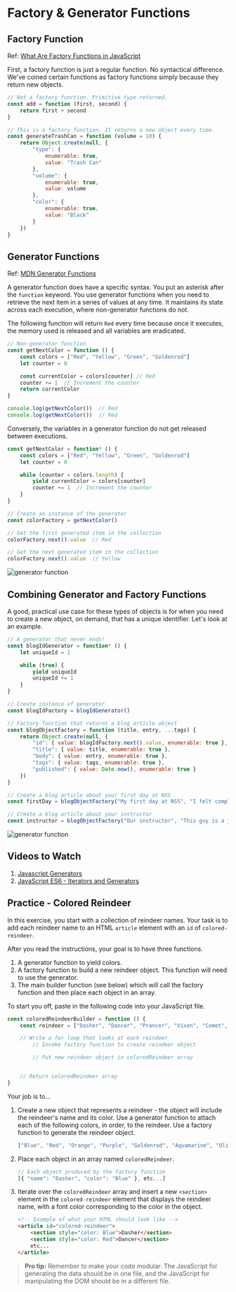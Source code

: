 # Factory & Generator Functions

## Factory Function

Ref: [What Are Factory Functions in JavaScript](https://www.sitepoint.com/factory-functions-javascript/)

First, a factory function is just a regular function. No syntactical difference. We've coined certain functions as factory functions simply because they return new objects.

```js
// Not a factory function. Primitive type returned.
const add = function (first, second) {
    return first + second
}
```

```js
// This is a factory function. It returns a new object every time.
const generateTrashCan = function (volume = 10) {
    return Object.create(null, {
        "type": {
            enumerable: true,
            value: "Trash Can"
        },
        "volume": {
            enumerable: true,
            value: volume
        },
        "color": {
            enumerable: true,
            value: "Black"
        }
    })
}
```

## Generator Functions

Ref: [MDN Generator Functions](https://developer.mozilla.org/en-US/docs/Web/JavaScript/Reference/Global_Objects/Generator)

A generator function does have a specific syntax. You put an asterisk after the `function` keyword. You use generator functions when you need to retrieve the next item in a series of values at any time. It maintains its state across each execution, where non-generator functions do not.

The following function will return `Red` every time because once it executes, the memory used is released and all variables are eradicated.

```js
// Non-generator function
const getNextColor = function () {
    const colors = ["Red", "Yellow", "Green", "Goldenrod"]
    let counter = 0

    const currentColor = colors[counter] // Red
    counter += 1  // Increment the counter
    return currentColor
}

console.log(getNextColor())  // Red
console.log(getNextColor())  // Red
```

Conversely, the variables in a generator function do not get released between executions.

```js
const getNextColor = function* () {
    const colors = ["Red", "Yellow", "Green", "Goldenrod"]
    let counter = 0

    while (counter < colors.length) {
        yield currentColor = colors[counter]
        counter += 1  // Increment the counter
    }
}

// Create an instance of the generator
const colorFactory = getNextColor()

// Get the first generated item in the collection
colorFactory.next().value  // Red

// Get the next generated item in the collection
colorFactory.next().value  // Yellow
```

![generator function](./images/3eMQtdSEY2.gif)

## Combining Generator and Factory Functions

A good, practical use case for these types of objects is for when you need to create a new object, on demand, that has a unique identifier. Let's look at an example.

```js
// A generator that never ends!
const blogIdGenerator = function* () {
    let uniqueId = 1

    while (true) {
        yield uniqueId
        uniqueId += 1
    }
}

// Create instance of generator
const blogIdFactory = blogIdGenerator()

// Factory function that returns a blog article object
const blogObjectFactory = function (title, entry, ...tags) {
    return Object.create(null, {
        "id": { value: blogIdFactory.next().value, enumerable: true },
        "title": { value: title, enumerable: true },
        "body": { value: entry, enumerable: true },
        "tags": { value: tags, enumerable: true },
        "published": { value: Date.now(), enumerable: true }
    })
}

// Create a blog article about your first day at NSS
const firstDay = blogObjectFactory("My first day at NSS", "I felt completely lost", "nss", "life changes", "software")

// Create a blog article about your instructor
const instructor = blogObjectFactory("Our instructor", "This guy is a jerk", "nss", "teachers", "loser")
```

![generator function](./images/v1Q5xBQtuI.gif)

## Videos to Watch

1. [Javascript Generators](https://www.youtube.com/watch?v=QO07THdLWQo)
1. [JavaScript ES6 - Iterators and Generators](https://www.youtube.com/watch?v=lbBZXw2hKH4)

## Practice - Colored Reindeer

In this exercise, you start with a collection of reindeer names. Your task is to add each reindeer name to an HTML `article` element with an `id` of `colored-reindeer`.

 After you read the instructions, your goal is to have three functions.

1. A generator function to yield colors.
1. A factory function to build a new reindeer object. This function will need to use the generator.
1. The main builder function (see below) which will call the factory function and then place each object in an array.

To start you off, paste in the following code into your JavaScript file.

```js
const coloredReindeerBuilder = function () {
    const reindeer = ["Dasher", "Dancer", "Prancer", "Vixen", "Comet", "Cupid", "Donner", "Blitzen"]

    // Write a for loop that looks at each reindeer
        // Invoke factory function to create reindeer object

        // Put new reindeer object in coloredReindeer array


    // Return coloredReindeer array
}
```

Your job is to...

1. Create a new object that represents a reindeer - the object will include the reindeer's name and its color. Use a generator function to attach each of the following colors, in order, to the reindeer. Use a factory function to generate the reindeer object.

    ```js
    ["Blue", "Red", "Orange", "Purple", "Goldenrod", "Aquamarine", "Olive", "Azure", "Fuchsia", "Chocolate", "Salmon", "Amaranth"]
    ```
1. Place each object in an array named `coloredReindeer`.

    ```js
    // Each object produced by the factory function
    [{ "name": "Dasher", "color": "Blue" }, etc...]
    ```
1. Iterate over the `coloredReindeer` array and insert a new `<section>` element in the `colored-reindeer` element that displays the reindeer name, with a font color corresponding to the color in the object.

    ```html
    <!-- Example of what your HTML should look like -->
    <article id="colored-reindeer">
        <section style="color: Blue">Dasher</section>
        <section style="color: Red">Dancer</section>
        etc...
    </article>
    ```

> **Pro tip:** Remember to make your code modular. The JavaScript for generating the data should be in one file, and the JavaScript for manipulating the DOM should be in a different file.
